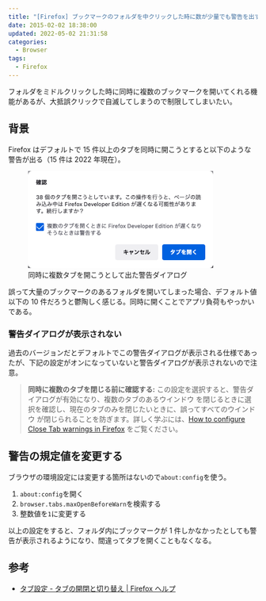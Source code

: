 ```yaml
---
title: "[Firefox] ブックマークのフォルダを中クリックした時に数が少量でも警告を出す方法"
date: 2015-02-02 18:38:00
updated: 2022-05-02 21:31:58
categories:
  - Browser
tags:
  - Firefox
---
```


フォルダをミドルクリックした時に同時に複数のブックマークを開いてくれる機能があるが、大抵誤クリックで自滅してしまうので制限してしまいたい。

<!--more-->

## 背景

Firefox はデフォルトで 15 件以上のタブを同時に開こうとすると以下のような警告が出る（15 件は 2022 年現在）。

<figure>
  <img alt="Firefoxでタブを同時に開こうとした時にでるダイアログ" src="/images/firefox-maxOpenBeforeWarn-dialog.png" width="374" height="196" />
  <figcaption>同時に複数タブを開こうとして出た警告ダイアログ</figcaption>
</figure>

誤って大量のブックマークのあるフォルダを開いてしまった場合、デフォルト値以下の 10 件だろうと鬱陶しく感じる。同時に開くことでアプリ負荷もやっかいである。

### 警告ダイアログが表示されない

過去のバージョンだとデフォルトでこの警告ダイアログが表示される仕様であったが、下記の設定がオンになっていないと警告ダイアログが表示されないので注意。

> **同時に複数のタブを閉じる前に確認する:** この設定を選択すると、警告ダイアログが有効になり、複数のタブのあるウインドウ を閉じるときに選択を確認し、現在のタブのみを閉じたいときに、誤ってすべてのウインドウ が閉じられることを防ぎます。詳しく学ぶには、[How to configure Close Tab warnings in Firefox](https://support.mozilla.org/ja/kb/how-configure-close-tab-warnings-firefox) をご覧ください。

## 警告の規定値を変更する

ブラウザの環境設定には変更する箇所はないので`about:config`を使う。

1. `about:config`を開く
2. `browser.tabs.maxOpenBeforeWarn`を検索する
3. 整数値を`1`に変更する

以上の設定をすると、フォルダ内にブックマークが 1 件しかなかったとしても警告が表示されるようになり、間違ってタブを開くこともなくなる。

## 参考

- [タブ設定 - タブの開閉と切り替え | Firefox ヘルプ](https://support.mozilla.org/ja/kb/tab-preferences-and-settings)
